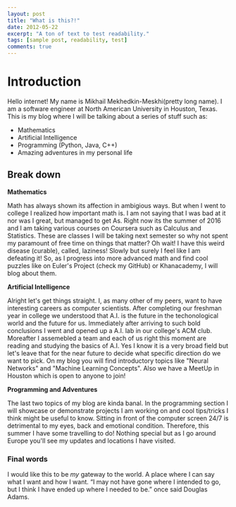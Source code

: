 ```yaml
---
layout: post
title: "What is this?!"
date: 2012-05-22
excerpt: "A ton of text to test readability."
tags: [sample post, readability, test]
comments: true
---
```


# Introduction

Hello internet! My name is Mikhail Mekhedkin-Meskhi(pretty long name). I am a software engineer at North American University in Houston, Texas. This is my blog where I will be talking about a series of stuff such as:

- Mathematics
- Artificial Intelligence
- Programming (Python, Java, C++)
- Amazing adventures in my personal life

## Break down

**Mathematics**

Math has always shown its affection in ambigious ways. But when I went to college I realized how important math is. I am not saying that I was bad at it nor was I great, but managed to get As. Right now its the summer of 2016 and I am taking various courses on Coursera such as Calculus and Statistics. These are classes I will be taking next semester so why not spent my paramount of free time on things that matter? Oh wait! I have this weird disease (curable), called, laziness! Slowly but surely I feel like I am defeating it! So, as I progress into more advanced math and find cool puzzles like on Euler's Project (check my GitHub) or Khanacademy, I will blog about them.

**Artificial Intelligence**

Alright let's get things straight. I, as many other of my peers, want to have interesting careers as computer scientists. After completing our freshman year in college we understood that A.I. is the future in the techonological world and the future for us. Immediately after arriving to such bold conclusions I went and opened up a A.I. lab in our college's ACM club. Moreafter I assemebled a team and each of us right this moment are reading and studying the basics of A.I. Yes I know it is a very broad field but let's leave that for the near future to decide what specific direction do we want to pick. On my blog you will find introductory topics like "Neural Networks" and "Machine Learning Concepts". Also we have a MeetUp in Houston which is open to anyone to join!

**Programming and Adventures**

The last two topics of my blog are kinda banal. In the programming section I will showcase or demonstrate projects I am working on and cool tips/tricks I think might be useful to know. Sitting in front of the computer screen 24/7 is detrimental to my eyes, back and emotional condition. Therefore, this summer I have some travelling to do! Nothing special but as I go around Europe you'll see my updates and locations I have visited. 

### Final words

I would like this to be *my* gateway to the world. A place where I can say what I want and how I want.
“I may not have gone where I intended to go, but I think I have ended up where I needed to be.” once said Douglas Adams.